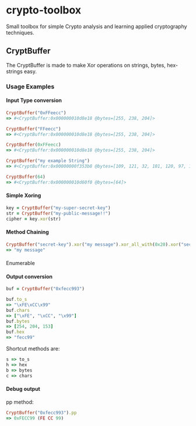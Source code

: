 # crypto-toolbox
Small toolbox for simple Crypto analysis and learning applied cryptography techniques.

## CryptBuffer
The CryptBuffer is made to make Xor operations on strings, bytes, hex-strings easy.

### Usage Examples
#### Input Type conversion

```ruby
CryptBuffer("0xFFeecc")
=> #<CryptBuffer:0x000000010d8e18 @bytes=[255, 238, 204]>

CryptBuffer("FFeecc")
=> #<CryptBuffer:0x000000010d8e18 @bytes=[255, 238, 204]>

CryptBuffer(0xFFeecc)
=> #<CryptBuffer:0x000000010d8e18 @bytes=[255, 238, 204]>

CryptBuffer("my example String")
=> #<CryptBuffer:0x00000000f353b8 @bytes=[109, 121, 32, 101, 120, 97, 109, 112, 108, 101, 32, 83, 116, 114, 105, 110, 103]>

CryptBuffer(64)
=> #<CryptBuffer:0x000000010d60f0 @bytes=[64]>
```

#### Simple Xoring

```ruby
key = CryptBuffer("my-super-secret-key")
str = CryptBuffer("my-public-message!!")
cipher = key.xor(str)
```

#### Method Chaining
```ruby
CryptBuffer("secret-key").xor("my message").xor_all_with(0x20).xor("secret-key").xor_all_with(0x20).str
=> "my message"
```
####
Enumerable


#### Output conversion

```ruby
buf = CryptBuffer("0xfecc993")

buf.to_s
=> "\xFE\xCC\x99"
buf.chars
=> ["\xFE", "\xCC", "\x99"]
buf.bytes
=> [254, 204, 153]
buf.hex
=> "fecc99"

```

Shortcut methods are: 
```ruby
s => to_s
h => hex
b => bytes
c => chars
```

#### Debug output 
pp method:
```ruby
CryptBuffer("0xfecc993").pp
=> 0xFECC99 (FE CC 99)
